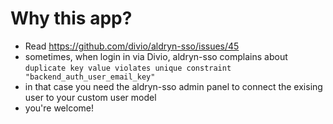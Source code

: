 # Why this app?

- Read https://github.com/divio/aldryn-sso/issues/45
- sometimes, when login in via Divio, aldryn-sso complains about `duplicate key value violates unique constraint "backend_auth_user_email_key"` 
- in that case you need the aldryn-sso admin panel to connect the exising user to your custom user model
- you're welcome!
